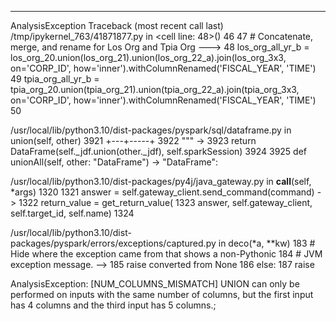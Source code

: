 ---------------------------------------------------------------------------
AnalysisException                         Traceback (most recent call last)
/tmp/ipykernel_763/41871877.py in <cell line: 48>()
     46 
     47 # Concatenate, merge, and rename for Los Org and Tpia Org
---> 48 los_org_all_yr_b = los_org_20.union(los_org_21).union(los_org_22_a).join(los_org_3x3, on='CORP_ID', how='inner').withColumnRenamed('FISCAL_YEAR', 'TIME')
     49 tpia_org_all_yr_b = tpia_org_20.union(tpia_org_21).union(tpia_org_22_a).join(tpia_org_3x3, on='CORP_ID', how='inner').withColumnRenamed('FISCAL_YEAR', 'TIME')
     50 

/usr/local/lib/python3.10/dist-packages/pyspark/sql/dataframe.py in union(self, other)
   3921         +---+-----+
   3922         """
-> 3923         return DataFrame(self._jdf.union(other._jdf), self.sparkSession)
   3924 
   3925     def unionAll(self, other: "DataFrame") -> "DataFrame":

/usr/local/lib/python3.10/dist-packages/py4j/java_gateway.py in __call__(self, *args)
   1320 
   1321         answer = self.gateway_client.send_command(command)
-> 1322         return_value = get_return_value(
   1323             answer, self.gateway_client, self.target_id, self.name)
   1324 

/usr/local/lib/python3.10/dist-packages/pyspark/errors/exceptions/captured.py in deco(*a, **kw)
    183                 # Hide where the exception came from that shows a non-Pythonic
    184                 # JVM exception message.
--> 185                 raise converted from None
    186             else:
    187                 raise

AnalysisException: [NUM_COLUMNS_MISMATCH] UNION can only be performed on inputs with the same number of columns, but the first input has 4 columns and the third input has 5 columns.;
